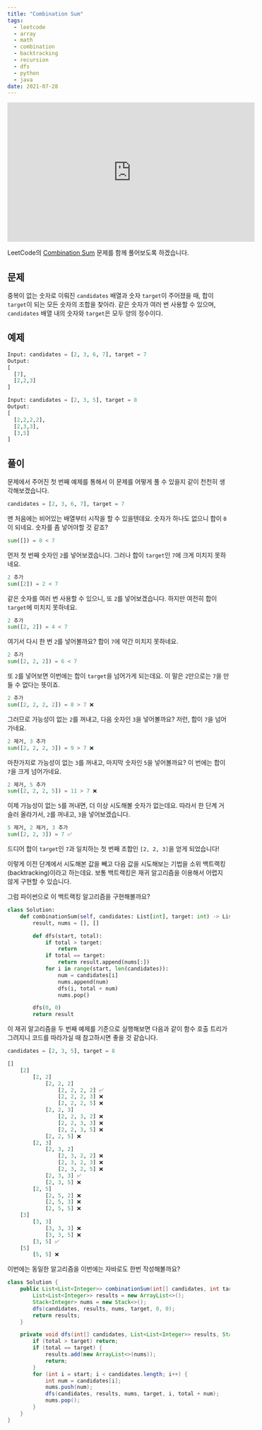 ```yaml
---
title: "Combination Sum"
tags:
  - leetcode
  - array
  - math
  - combination
  - backtracking
  - recursion
  - dfs
  - python
  - java
date: 2021-07-28
---
```


<iframe width="560" height="315" src="https://www.youtube.com/embed/x7aNj2iYMtA" title="YouTube video player" frameborder="0" allow="accelerometer; autoplay; clipboard-write; encrypted-media; gyroscope; picture-in-picture; web-share" allowfullscreen></iframe>

LeetCode의 [Combination Sum](https://leetcode.com/problems/combination-sum/) 문제를 함께 풀어보도록 하겠습니다.

## 문제

중복이 없는 숫자로 이뤄진 `candidates` 배열과 숫자 `target`이 주어졌을 때, 합이 `target`이 되는 모든 숫자의 조합을 찾아라.
같은 숫자가 여러 번 사용할 수 있으며, `candidates` 배열 내의 숫자와 `target`은 모두 양의 정수이다.

## 예제

```py
Input: candidates = [2, 3, 6, 7], target = 7
Output:
[
  [7],
  [2,2,3]
]
```

```py
Input: candidates = [2, 3, 5], target = 8
Output:
[
  [2,2,2,2],
  [2,3,3],
  [3,5]
]
```

## 풀이

문제에서 주어진 첫 번째 예제를 통해서 이 문제를 어떻게 풀 수 있을지 같이 천천히 생각해보겠습니다.

```py
candidates = [2, 3, 6, 7], target = 7
```

맨 처음에는 비어있는 배열부터 시작을 할 수 있을텐데요.
숫자가 하나도 없으니 합이 `0`이 되네요.
숫자를 좀 넣어야할 것 같죠?

```py
sum([]) = 0 < 7
```

먼저 첫 번째 숫자인 `2`를 넣어보겠습니다.
그러나 합이 `target`인 `7`에 크게 미치지 못하네요.

```py
2 추가
sum([2]) = 2 < 7
```

같은 숫자를 여러 번 사용할 수 있으니, 또 `2`를 넣어보겠습니다.
하지만 여전히 합이 `target`에 미치지 못하네요.

```py
2 추가
sum([2, 2]) = 4 < 7
```

여기서 다시 한 번 `2`를 넣어볼까요?
합이 `7`에 약간 미치지 못하네요.

```py
2 추가
sum([2, 2, 2]) = 6 < 7
```

또 `2`를 넣어보면 이번에는 합이 `target`을 넘어가게 되는데요.
이 말은 `2`만으로는 `7`을 만들 수 없다는 뜻이죠.

```py
2 추가
sum([2, 2, 2, 2]) = 8 > 7 ❌
```

그러므로 가능성이 없는 `2`를 꺼내고, 다음 숫자인 `3`을 넣어볼까요?
저런, 합이 `7`을 넘어가네요.

```py
2 제거, 3 추가
sum([2, 2, 2, 3]) = 9 > 7 ❌
```

마찬가지로 가능성이 없는 `3`를 꺼내고, 마지막 숫자인 `5`을 넣어볼까요?
이 번에는 합이 `7`을 크게 넘어가네요.

```py
2 제거, 5 추가
sum([2, 2, 2, 5]) = 11 > 7 ❌
```

이제 가능성이 없는 `5`를 꺼내면, 더 이상 시도해볼 숫자가 없는데요.
따라서 한 단계 거슬러 올라가서, `2`를 꺼내고, `3`을 넣어보겠습니다.

```py
5 제거, 2 제거, 3 추가
sum([2, 2, 3]) = 7 ✅
```

드디어 합이 `target`인 `7`과 일치하는 첫 번째 조합인 `[2, 2, 3]`을 얻게 되었습니다!

이렇게 이전 단계에서 시도해본 값을 빼고 다음 값을 시도해보는 기법을 소위 백트랙킹(backtracking)이라고 하는데요.
보통 백트랙킹은 재귀 알고리즘을 이용해서 어렵지 않게 구현할 수 있습니다.

그럼 파이썬으로 이 백트랙킹 알고리즘을 구현해볼까요?

```py
class Solution:
    def combinationSum(self, candidates: List[int], target: int) -> List[List[int]]:
        result, nums = [], []

        def dfs(start, total):
            if total > target:
                return
            if total == target:
                return result.append(nums[:])
            for i in range(start, len(candidates)):
                num = candidates[i]
                nums.append(num)
                dfs(i, total + num)
                nums.pop()

        dfs(0, 0)
        return result
```

이 재귀 알고리즘을 두 번째 예제를 기준으로 실행해보면 다음과 같이 함수 호출 트리가 그려지니 코드를 따라가실 때 참고하시면 좋을 것 같습니다.

```py
candidates = [2, 3, 5], target = 8

[]
    [2]
        [2, 2]
            [2, 2, 2]
                [2, 2, 2, 2] ✅
                [2, 2, 2, 3] ❌
                [2, 2, 2, 5] ❌
            [2, 2, 3]
                [2, 2, 3, 2] ❌
                [2, 2, 3, 3] ❌
                [2, 2, 3, 5] ❌
            [2, 2, 5] ❌
        [2, 3]
            [2, 3, 2]
                [2, 3, 2, 2] ❌
                [2, 3, 2, 3] ❌
                [2, 3, 2, 5] ❌
            [2, 3, 3] ✅
            [2, 3, 5] ❌
        [2, 5]
            [2, 5, 2] ❌
            [2, 5, 3] ❌
            [2, 5, 5] ❌
    [3]
        [3, 3]
            [3, 3, 3] ❌
            [3, 3, 5] ❌
        [3, 5] ✅
    [5]
        [5, 5] ❌
```

이번에는 동일한 알고리즘을 이번에는 자바로도 한번 작성해볼까요?

```java
class Solution {
    public List<List<Integer>> combinationSum(int[] candidates, int target) {
        List<List<Integer>> results = new ArrayList<>();
        Stack<Integer> nums = new Stack<>();
        dfs(candidates, results, nums, target, 0, 0);
        return results;
    }

    private void dfs(int[] candidates, List<List<Integer>> results, Stack<Integer> nums, int target, int start, int total) {
        if (total > target) return;
        if (total == target) {
            results.add(new ArrayList<>(nums));
            return;
        }
        for (int i = start; i < candidates.length; i++) {
            int num = candidates[i];
            nums.push(num);
            dfs(candidates, results, nums, target, i, total + num);
            nums.pop();
        }
    }
}
```
